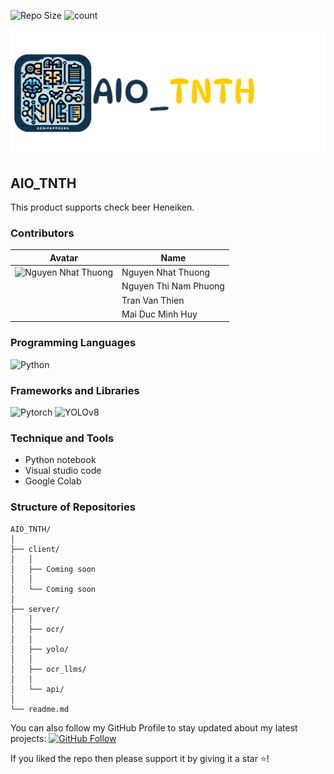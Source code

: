 ![Repo Size](https://img.shields.io/github/repo-size/ngnhthuong/AIO_TNTH)
![count](https://img.shields.io/github/languages/count/ngnhthuong/AIO_TNTH)

<img src="./client/src/assets/images/longlogo.png" alt="logo"/> 

## AIO_TNTH

This product supports check beer Heneiken.

<p align="middle">
  
### Contributors

| Avatar | Name               | 
| ------ | ------------------ |
| <img src="https://avatars.githubusercontent.com/u/94743037?s=400&u=3ffdd64a4a8a054048af0bb380d8e51745f8b86c&v=4" alt="Nguyen Nhat Thuong" width="50"/>       | Nguyen Nhat Thuong | 
|       | Nguyen Thi Nam Phuong | 
|       | Tran Van Thien | 
|       | Mai Duc Minh Huy | 

### Programming Languages 

![Python](https://img.shields.io/badge/Language-Python-blue)

### Frameworks and Libraries 

![Pytorch](https://img.shields.io/badge/Language-Pytorch-green)
![YOLOv8](https://yolov8.com/)

### Technique and Tools 

- Python notebook
- Visual studio code
- Google Colab

### Structure of Repositories 
```
AIO_TNTH/
│
├── client/   
│   │
│   ├── Coming soon             
│   │ 
│   └── Coming soon 
│
├── server/   
│   │
│   ├── ocr/              
│   │ 
│   ├── yolo/ 
│   │ 
│   ├── ocr_llms/              
│   │ 
│   └── api/     
│    
└── readme.md             
```

You can also follow my GitHub Profile to stay updated about my latest projects: [![GitHub Follow](https://img.shields.io/badge/Connect-IronCoder-blue.svg?logo=Github&longCache=true&style=social&label=Follow)](https://github.com/ngnhthuong)

If you liked the repo then please support it by giving it a star ⭐!
